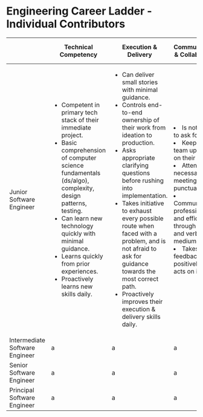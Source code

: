 # Engineering Career Ladder - Individual Contributors

|                                | Technical Competency                                                                                                                                                                                                                                                                                                                                    | Execution & Delivery                                                                                                                                                                                                                                                                                                                                                                                                                                                 | Communication & Collaboration                                                                                                                                                                                                                                                    | Leadership | Impact & Domain Knowledge |
| ------------------------------ | ------------------------------------------------------------------------------------------------------------------------------------------------------------------------------------------------------------------------------------------------------------------------------------------------------------------------------------------------------- | -------------------------------------------------------------------------------------------------------------------------------------------------------------------------------------------------------------------------------------------------------------------------------------------------------------------------------------------------------------------------------------------------------------------------------------------------------------------- | -------------------------------------------------------------------------------------------------------------------------------------------------------------------------------------------------------------------------------------------------------------------------------- | ---------- | ------------------------- |
| Junior Software Engineer       | <ul><li>Competent in primary tech stack of their immediate project.</li><li>Basic comprehension of computer science fundamentals (ds/algo), complexity, design patterns, testing.</li><li>Can learn new technology quickly with minimal guidance.</li><li>Learns quickly from prior experiences.</li><li>Proactively learns new skills daily.</li></ul> | <ul><li>Can deliver small stories with minimal guidance.</li><li>Controls end-to-end ownership of their work from ideation to production.</li><li>Asks appropriate clarifying questions before rushing into implementation.</li><li>Takes initiative to exhaust every possible route when faced with a problem, and is not afraid to ask for guidance towards the most correct path.</li><li>Proactively improves their execution & delivery skills daily.</li></ul> | <li>Is not afraid to ask for help.</li><li>Keeps the team updated on their status.</li><li>Attends necessary meetings punctually.</li><li>Communicates professionally and efficiently through written and verbal mediums.</li><li>Takes feedback positively and acts on it.</li> | a          | a                         |
| Intermediate Software Engineer | a                                                                                                                                                                                                                                                                                                                                                       | a                                                                                                                                                                                                                                                                                                                                                                                                                                                                    | a                                                                                                                                                                                                                                                                                | a          | a                         |
| Senior Software Engineer       | a                                                                                                                                                                                                                                                                                                                                                       | a                                                                                                                                                                                                                                                                                                                                                                                                                                                                    | a                                                                                                                                                                                                                                                                                | a          | a                         |
| Principal Software Engineer    | a                                                                                                                                                                                                                                                                                                                                                       | a                                                                                                                                                                                                                                                                                                                                                                                                                                                                    | a                                                                                                                                                                                                                                                                                | a          | a                         |

<!-- # Engineering Career Ladder - Individual Contributor Track

## Competency Domains

### Technical Skills & Wisdom

- The “how” of building solutions.
- Awareness of industry history and present/future trends.
- Ability to learn new technologies, codebases and stacks.
- Holistic comprehension of the company's entire tech stack.

### Delivery & Execution

- Efficiency and productivity, working smarter, not harder, doing more with less.
- Urgency and velocity.
- Initiative.
- Quality, reliability and velocity of deliverables.

### Culure, Communication & Knowledge Management

- Empathetic communication; knowing how to speak the language of your audience and expressing information in the most digestable way possible.
- Clarity of expression of information.
- Organization of information, documentation.
- Receiving and giving feedback.
- Smooth collaboration with colleagues within and external to your immediate team.
  Culture, team-building.

### Leadership & Decision Daking

- Confidence and decision-making.
- First principles thinking.

### Impact & Domain Knowledge

- Knowing the “why” and “what” of building solutions. - Tight collaboration with product team.
- Building the most correct solution given any set of business constraints.
- Deep understanding of customers and their problems.
- Business understanding of TableCheck.
- Understanding of the F&B and hospitality industries.
- Alignment with TC Mission and the company values.
- Force multiplication within the organization. -->
